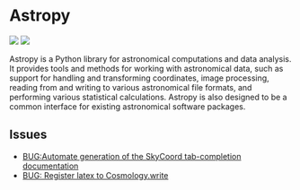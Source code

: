 
# Astropy

[![](https://img.shields.io/badge/Astropy-docs-green)](https://www.astropy.org/)
[![](https://img.shields.io/badge/Astropy-repo-blue)](https://github.com/astropy/astropy)

Astropy is a Python library for astronomical computations and data analysis. It provides tools and methods for working with astronomical data, such as
support for handling and transforming coordinates, image processing, reading from and writing to various astronomical file formats, and performing
various statistical calculations. Astropy is also designed to be a common interface for existing astronomical software packages.

## Issues

- [BUG:Automate generation of the SkyCoord tab-completion documentation](https://github.com/astropy/astropy/issues/9321)
- [BUG: Register latex to Cosmology.write](https://github.com/astropy/astropy/issues/12355)
